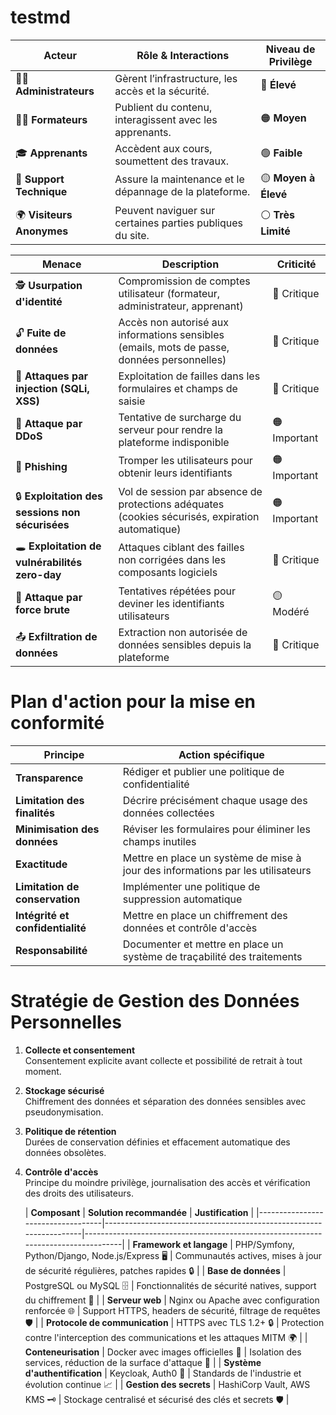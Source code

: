 # testmd

| **Acteur**               | **Rôle & Interactions**                                           | **Niveau de Privilège** |
|-------------------------|----------------------------------------------------------------|------------------------|
| 👨‍💻 **Administrateurs**      | Gèrent l’infrastructure, les accès et la sécurité.             | 🔴 **Élevé**           |
| 👩‍🏫 **Formateurs**          | Publient du contenu, interagissent avec les apprenants.         | 🟠 **Moyen**           |
| 🎓 **Apprenants**          | Accèdent aux cours, soumettent des travaux.                    | 🟢 **Faible**          |
| 🔧 **Support Technique**   | Assure la maintenance et le dépannage de la plateforme.       | 🟡 **Moyen à Élevé**   |
| 🌍 **Visiteurs Anonymes**  | Peuvent naviguer sur certaines parties publiques du site.     | ⚪ **Très Limité**      |

| **Menace**                          | **Description** | **Criticité** |
|-------------------------------------|----------------------------------------------------------------|------------|
| 🕵️ **Usurpation d'identité** | Compromission de comptes utilisateur (formateur, administrateur, apprenant) | 🔴 Critique |
| 🔓 **Fuite de données** | Accès non autorisé aux informations sensibles (emails, mots de passe, données personnelles) | 🔴 Critique |
| 💉 **Attaques par injection (SQLi, XSS)** | Exploitation de failles dans les formulaires et champs de saisie | 🔴 Critique |
| 🚀 **Attaque par DDoS** | Tentative de surcharge du serveur pour rendre la plateforme indisponible | 🟠 Important |
| 🎣 **Phishing** | Tromper les utilisateurs pour obtenir leurs identifiants | 🟠 Important |
| 🔒 **Exploitation des sessions non sécurisées** | Vol de session par absence de protections adéquates (cookies sécurisés, expiration automatique) | 🟠 Important |
| 🕳 **Exploitation de vulnérabilités zero-day** | Attaques ciblant des failles non corrigées dans les composants logiciels | 🔴 Critique |
| 🔢 **Attaque par force brute** | Tentatives répétées pour deviner les identifiants utilisateurs | 🟡 Modéré |
| 📤 **Exfiltration de données** | Extraction non autorisée de données sensibles depuis la plateforme | 🔴 Critique |



# Plan d'action pour la mise en conformité

| Principe                      | Action spécifique                                                        |
|-------------------------------|---------------------------------------------------------------------------|
| **Transparence**               | Rédiger et publier une politique de confidentialité                        |
| **Limitation des finalités**   | Décrire précisément chaque usage des données collectées                  |
| **Minimisation des données**   | Réviser les formulaires pour éliminer les champs inutiles                 |
| **Exactitude**                 | Mettre en place un système de mise à jour des informations par les utilisateurs |
| **Limitation de conservation** | Implémenter une politique de suppression automatique                      |
| **Intégrité et confidentialité** | Mettre en place un chiffrement des données et contrôle d'accès            |
| **Responsabilité**             | Documenter et mettre en place un système de traçabilité des traitements    |



# Stratégie de Gestion des Données Personnelles

1. **Collecte et consentement**  
   Consentement explicite avant collecte et possibilité de retrait à tout moment.

2. **Stockage sécurisé**  
   Chiffrement des données et séparation des données sensibles avec pseudonymisation.

3. **Politique de rétention**  
   Durées de conservation définies et effacement automatique des données obsolètes.

4. **Contrôle d'accès**  
   Principe du moindre privilège, journalisation des accès et vérification des droits des utilisateurs.

   | **Composant**                    | **Solution recommandée**                                           | **Justification**                                                                 |
|-----------------------------------|--------------------------------------------------------------------|-----------------------------------------------------------------------------------|
| **Framework et langage**          | PHP/Symfony, Python/Django, Node.js/Express 🖥️                      | Communautés actives, mises à jour de sécurité régulières, patches rapides 🔒        |
| **Base de données**               | PostgreSQL ou MySQL 🗄️                                            | Fonctionnalités de sécurité natives, support du chiffrement 🔐                     |
| **Serveur web**                   | Nginx ou Apache avec configuration renforcée 🌐                    | Support HTTPS, headers de sécurité, filtrage de requêtes 🛡️                        |
| **Protocole de communication**    | HTTPS avec TLS 1.2+ 🔒                                             | Protection contre l'interception des communications et les attaques MITM 🌍        |
| **Conteneurisation**              | Docker avec images officielles 🐳                                   | Isolation des services, réduction de la surface d'attaque 🚀                       |
| **Système d'authentification**    | Keycloak, Auth0 🔑                                                 | Standards de l'industrie et évolution continue 📈                                  |
| **Gestion des secrets**           | HashiCorp Vault, AWS KMS 🗝️                                        | Stockage centralisé et sécurisé des clés et secrets 🛡️                             |


